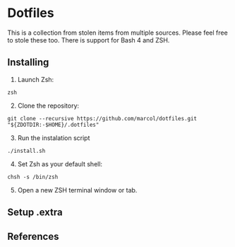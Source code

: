 # Dotfiles
This is a collection from stolen items from multiple sources. Please feel free to stole these too. There is support for Bash 4 and ZSH.

## Installing
1. Launch Zsh:
```prompt
zsh
```
2. Clone the repository:
```prompt
git clone --recursive https://github.com/marcol/dotfiles.git "${ZDOTDIR:-$HOME}/.dotfiles"
```
3. Run the instalation script
```prompt
./install.sh
```
4. Set Zsh as your default shell:
```prompt
chsh -s /bin/zsh
```
5. Open a new ZSH terminal window or tab.

## Setup .extra

## References